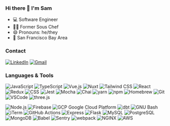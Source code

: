 ### Hi there 👋 I'm Sam

- 💻 Software Engineer
- 👨‍🍳 Former Sous Chef
- 😄 Pronouns: he/they
- 📍 San Francisco Bay Area

### Contact
[![LinkedIn](https://img.shields.io/badge/sbarkerdudley%20-%230077B5.svg?&style=flat-square&logo=linkedin&logoColor=white&link=https://www.linkedin.com/in/sbarkerdudley/)](https://www.linkedin.com/in/sbarkerdudley/)
[![Gmail](https://img.shields.io/badge/sbarkerdudley%20-%23D14836.svg?&style=flat-square&logo=gmail&logoColor=white&link=mailto:sbarkerdudley@gmail.com)](mailto:sbarkerdudley@gmail.com)


### Languages & Tools
![JavaScript](https://img.shields.io/badge/JavaScript%20-%23323330.svg?&style=flat-square&logo=javascript&logoColor=%23F7DF1E)
![TypeScript](https://img.shields.io/badge/TypeScript-007ACC?style=flat-square&logo=typescript&logoColor=white)
![Vue.js](https://img.shields.io/badge/Vue.js-35495E?style=flat-square&logo=vuedotjs&logoColor=4FC08D)
![Nuxt](https://img.shields.io/badge/Nuxt.js-00C58E?style=flat-square&logo=nuxtdotjs&logoColor=white)
![Tailwind CSS](https://img.shields.io/badge/Tailwind_CSS-38B2AC?style=flat-square&logo=tailwind-css&logoColor=white)
![React](https://img.shields.io/badge/React%20-%2320232a.svg?&style=flat-square&logo=react&logoColor=%2361DAFB)
![Redux](https://img.shields.io/badge/Redux-593D88?style=flat-square&logo=redux&logoColor=white)
![CSS](https://img.shields.io/badge/CSS%20-%231572B6.svg?&style=flat-square&logo=css3&logoColor=white)
![Jest](https://img.shields.io/badge/Jest%20-%23C21325.svg?&style=flat-square&logo=Jest&logoColor=white)
![Mocha](https://img.shields.io/badge/Mocha-8D6748?style=flat-square&logo=Mocha&logoColor=white)
![Chai](https://img.shields.io/badge/chai-A30701?style=flat-square&logo=chai&logoColor=white)
![yarn](https://img.shields.io/badge/Yarn-2C8EBB?style=flat-square&logo=yarn&logoColor=white)
![npm](https://img.shields.io/badge/npm-CB3837?style=flat-square&logo=npm&logoColor=white)
![Homebrew](https://img.shields.io/badge/Homebrew-2e2a24?style=flat-square&logo=homebrew&logoColor=white)
![Git](https://img.shields.io/badge/Git%20-%23F05033.svg?&style=flat-square&logo=git&logoColor=white)
![VSCode](https://img.shields.io/badge/VS%20Code%20-%23007ACC.svg?&style=flat-square&logo=visual-studio-code&logoColor=white)
![three.js](https://img.shields.io/badge/ThreeJs-black?style=flat-square&logo=three.js&logoColor=white)


![Node.js](https://img.shields.io/badge/Node.js%20-%2343853D.svg?&style=flat-square&logo=node.js&logoColor=white)
![Firebase](https://img.shields.io/badge/firebase-ffca28?style=flat-square&logo=firebase&logoColor=orange)
![GCP Google Cloud Platform](https://img.shields.io/badge/Google_Cloud-4285F4?style=flat-square&logo=google-cloud&logoColor=white)
![dbt](https://img.shields.io/badge/dbt-FF694B?style=flat-square&logo=dbt&logoColor=white)
![GNU Bash](https://img.shields.io/badge/GNU%20Bash-4EAA25?style=flat-square&logo=GNU%20Bash&logoColor=white)
![iTerm](https://img.shields.io/badge/iTerm-000000?style=flat-square&logo=iterm2&logoColor=white)
![GitHub Actions](https://img.shields.io/badge/GitHub_Actions-2088FF?style=flat-square&logo=github-actions&logoColor=white)
![Express](https://img.shields.io/badge/Express%20-%23404d59.svg?&style=flat-square)
![Flask](https://img.shields.io/badge/Flask-000000?style=flat-square&logo=flask&logoColor=white)
![MySQL](https://img.shields.io/badge/MySQL-%2300f.svg?&style=flat-square&logo=mysql&logoColor=white)
![PostgreSQL](https://img.shields.io/badge/PostgreSQL-%23316192.svg?&style=flat-square&logo=postgresql&logoColor=white)
![MongoDB](https://img.shields.io/badge/MongoDB-%234ea94b.svg?&style=flat-square&logo=mongodb&logoColor=white)
![Babel](https://img.shields.io/badge/Babel-F9DC3E?style=flat-square&logo=babel&logoColor=white)
![Sentry](https://img.shields.io/badge/Sentry-black?style=flat-square&logo=Sentry&logoColor=#362D59)
![webpack](https://img.shields.io/badge/webpack%20-%238DD6F9.svg?&style=flat-square&logo=webpack&logoColor=black)
![NGINX](https://img.shields.io/badge/NGINX-009639?style=flat-square&logo=nginx&logoColor=white)
![AWS](https://img.shields.io/badge/Amazon_AWS-FF9900?style=flat-square&logo=amazonaws&logoColor=white)
